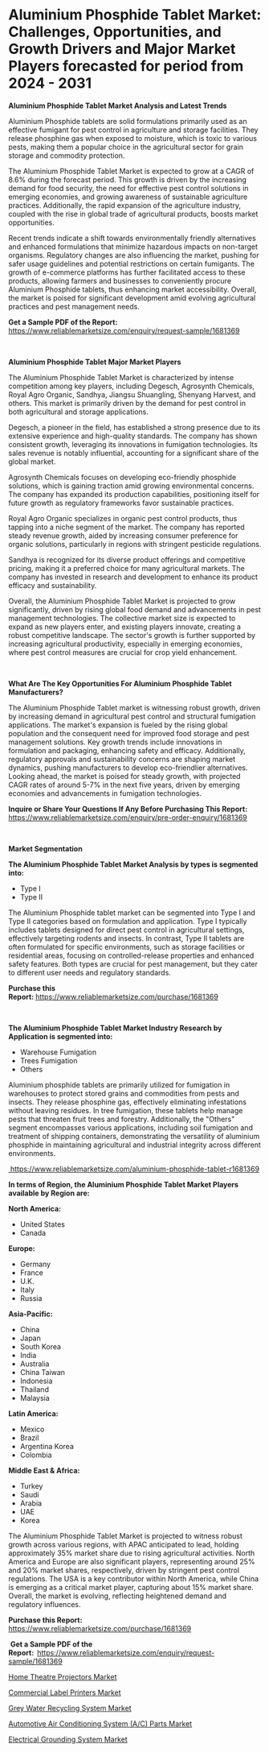<p><h1>Aluminium Phosphide Tablet Market: Challenges, Opportunities, and Growth Drivers and Major Market Players forecasted for period from 2024 - 2031</h1></p><p><strong>Aluminium Phosphide Tablet Market Analysis and Latest Trends</strong></p>
<p><p>Aluminium Phosphide tablets are solid formulations primarily used as an effective fumigant for pest control in agriculture and storage facilities. They release phosphine gas when exposed to moisture, which is toxic to various pests, making them a popular choice in the agricultural sector for grain storage and commodity protection. </p><p>The Aluminium Phosphide Tablet Market is expected to grow at a CAGR of 8.6% during the forecast period. This growth is driven by the increasing demand for food security, the need for effective pest control solutions in emerging economies, and growing awareness of sustainable agriculture practices. Additionally, the rapid expansion of the agriculture industry, coupled with the rise in global trade of agricultural products, boosts market opportunities.</p><p>Recent trends indicate a shift towards environmentally friendly alternatives and enhanced formulations that minimize hazardous impacts on non-target organisms. Regulatory changes are also influencing the market, pushing for safer usage guidelines and potential restrictions on certain fumigants. The growth of e-commerce platforms has further facilitated access to these products, allowing farmers and businesses to conveniently procure Aluminium Phosphide tablets, thus enhancing market accessibility. Overall, the market is poised for significant development amid evolving agricultural practices and pest management needs.</p></p>
<p><strong>Get a Sample PDF of the Report:&nbsp;</strong> <a href="https://www.reliablemarketsize.com/enquiry/request-sample/1681369?utm_campaign=1171&utm_medium=2&utm_source=Github&utm_content=ia&utm_term=01102024&utm_id=aluminium-phosphide-tablet">https://www.reliablemarketsize.com/enquiry/request-sample/1681369</a></p>
<p>&nbsp;</p>
<p><strong>Aluminium Phosphide Tablet Major Market Players</strong></p>
<p><p>The Aluminium Phosphide Tablet Market is characterized by intense competition among key players, including Degesch, Agrosynth Chemicals, Royal Agro Organic, Sandhya, Jiangsu Shuangling, Shenyang Harvest, and others. This market is primarily driven by the demand for pest control in both agricultural and storage applications.</p><p>Degesch, a pioneer in the field, has established a strong presence due to its extensive experience and high-quality standards. The company has shown consistent growth, leveraging its innovations in fumigation technologies. Its sales revenue is notably influential, accounting for a significant share of the global market.</p><p>Agrosynth Chemicals focuses on developing eco-friendly phosphide solutions, which is gaining traction amid growing environmental concerns. The company has expanded its production capabilities, positioning itself for future growth as regulatory frameworks favor sustainable practices.</p><p>Royal Agro Organic specializes in organic pest control products, thus tapping into a niche segment of the market. The company has reported steady revenue growth, aided by increasing consumer preference for organic solutions, particularly in regions with stringent pesticide regulations.</p><p>Sandhya is recognized for its diverse product offerings and competitive pricing, making it a preferred choice for many agricultural markets. The company has invested in research and development to enhance its product efficacy and sustainability.</p><p>Overall, the Aluminium Phosphide Tablet Market is projected to grow significantly, driven by rising global food demand and advancements in pest management technologies. The collective market size is expected to expand as new players enter, and existing players innovate, creating a robust competitive landscape. The sector's growth is further supported by increasing agricultural productivity, especially in emerging economies, where pest control measures are crucial for crop yield enhancement.</p></p>
<p>&nbsp;</p>
<p><strong>What Are The Key Opportunities For Aluminium Phosphide Tablet Manufacturers?</strong></p>
<p><p>The Aluminium Phosphide Tablet market is witnessing robust growth, driven by increasing demand in agricultural pest control and structural fumigation applications. The market's expansion is fueled by the rising global population and the consequent need for improved food storage and pest management solutions. Key growth trends include innovations in formulation and packaging, enhancing safety and efficacy. Additionally, regulatory approvals and sustainability concerns are shaping market dynamics, pushing manufacturers to develop eco-friendlier alternatives. Looking ahead, the market is poised for steady growth, with projected CAGR rates of around 5-7% in the next five years, driven by emerging economies and advancements in fumigation technologies.</p></p>
<p><strong>Inquire or Share Your Questions If Any Before Purchasing This Report:</strong> <a href="https://www.reliablemarketsize.com/enquiry/pre-order-enquiry/1681369?utm_campaign=1171&utm_medium=2&utm_source=Github&utm_content=ia&utm_term=01102024&utm_id=aluminium-phosphide-tablet">https://www.reliablemarketsize.com/enquiry/pre-order-enquiry/1681369</a></p>
<p>&nbsp;</p>
<p><strong>Market Segmentation</strong></p>
<p><strong>The Aluminium Phosphide Tablet Market Analysis by types is segmented into:</strong></p>
<p><ul><li>Type I</li><li>Type II</li></ul></p>
<p><p>The Aluminium Phosphide tablet market can be segmented into Type I and Type II categories based on formulation and application. Type I typically includes tablets designed for direct pest control in agricultural settings, effectively targeting rodents and insects. In contrast, Type II tablets are often formulated for specific environments, such as storage facilities or residential areas, focusing on controlled-release properties and enhanced safety features. Both types are crucial for pest management, but they cater to different user needs and regulatory standards.</p></p>
<p><strong>Purchase this Report:&nbsp;</strong><a href="https://www.reliablemarketsize.com/purchase/1681369?utm_campaign=1171&utm_medium=2&utm_source=Github&utm_content=ia&utm_term=01102024&utm_id=aluminium-phosphide-tablet">https://www.reliablemarketsize.com/purchase/1681369</a></p>
<p>&nbsp;</p>
<p><strong>The Aluminium Phosphide Tablet Market Industry Research by Application is segmented into:</strong></p>
<p><ul><li>Warehouse Fumigation</li><li>Trees Fumigation</li><li>Others</li></ul></p>
<p><p>Aluminium phosphide tablets are primarily utilized for fumigation in warehouses to protect stored grains and commodities from pests and insects. They release phosphine gas, effectively eliminating infestations without leaving residues. In tree fumigation, these tablets help manage pests that threaten fruit trees and forestry. Additionally, the "Others" segment encompasses various applications, including soil fumigation and treatment of shipping containers, demonstrating the versatility of aluminium phosphide in maintaining agricultural and industrial integrity across different environments.</p></p>
<p><a href="https://www.reliablemarketsize.com/aluminium-phosphide-tablet-r1681369?utm_campaign=1171&utm_medium=2&utm_source=Github&utm_content=ia&utm_term=01102024&utm_id=aluminium-phosphide-tablet">&nbsp;https://www.reliablemarketsize.com/aluminium-phosphide-tablet-r1681369</a></p>
<p><strong>In terms of Region, the Aluminium Phosphide Tablet Market Players available by Region are:</strong></p>
<p>
    <p> <strong> North America: </strong>
        <ul>
            <li>United States</li>
            <li>Canada</li>
        </ul>
        </p> 
    <p> <strong> Europe: </strong>
        <ul>
            <li>Germany</li>
            <li>France</li>
            <li>U.K.</li>
            <li>Italy</li>
            <li>Russia</li>
        </ul>
        </p> 
    <p> <strong> Asia-Pacific: </strong>
        <ul>
            <li>China</li>
            <li>Japan</li>
            <li>South Korea</li>
            <li>India</li>
            <li>Australia</li>
            <li>China Taiwan</li>
            <li>Indonesia</li>
            <li>Thailand</li>
            <li>Malaysia</li>
        </ul>
        </p> 
    <p> <strong> Latin America: </strong>
        <ul>
            <li>Mexico</li>
            <li>Brazil</li>
            <li>Argentina Korea</li>
            <li>Colombia</li>
        </ul>
        </p> 
    <p> <strong> Middle East & Africa: </strong>
        <ul>
            <li>Turkey</li>
            <li>Saudi</li>
            <li>Arabia</li>
            <li>UAE</li>
            <li>Korea</li>
        </ul>
    </p>
    </p>
<p><p>The Aluminium Phosphide Tablet Market is projected to witness robust growth across various regions, with APAC anticipated to lead, holding approximately 35% market share due to rising agricultural activities. North America and Europe are also significant players, representing around 25% and 20% market shares, respectively, driven by stringent pest control regulations. The USA is a key contributor within North America, while China is emerging as a critical market player, capturing about 15% market share. Overall, the market is evolving, reflecting heightened demand and regulatory influences.</p></p>
<p><strong>Purchase this Report: </strong><a href="https://www.reliablemarketsize.com/purchase/1681369?utm_campaign=1171&utm_medium=2&utm_source=Github&utm_content=ia&utm_term=01102024&utm_id=aluminium-phosphide-tablet">https://www.reliablemarketsize.com/purchase/1681369</a></p>
<p>&nbsp;<strong>Get a Sample PDF of the Report:&nbsp;&nbsp;</strong><a href="https://www.reliablemarketsize.com/enquiry/request-sample/1681369?utm_campaign=1171&utm_medium=2&utm_source=Github&utm_content=ia&utm_term=01102024&utm_id=aluminium-phosphide-tablet">https://www.reliablemarketsize.com/enquiry/request-sample/1681369</a></p>
<p><strong></strong></p>
<p><p><a href="https://issuu.com/reportprime-2/docs/home-theatre-projectors-market-size_5d0a889efde859?utm_campaign=1171&utm_medium=2&utm_source=Github&utm_content=ia&utm_term=01102024&utm_id=aluminium-phosphide-tablet">Home Theatre Projectors Market</a></p><p><a href="https://issuu.com/reportprime-2/docs/commercial-label-printers-market-si_056c8dcdb82c2e?utm_campaign=1171&utm_medium=2&utm_source=Github&utm_content=ia&utm_term=01102024&utm_id=aluminium-phosphide-tablet">Commercial Label Printers Market</a></p><p><a href="https://www.linkedin.com/pulse/grey-water-recycling-system-market-global-regional-analysis-gub2e?utm_campaign=1171&utm_medium=2&utm_source=Github&utm_content=ia&utm_term=01102024&utm_id=aluminium-phosphide-tablet">Grey Water Recycling System Market</a></p><p><a href="https://github.com/vimar16th/Market-Research-Report-List-6/blob/main/automotive-air-conditioning-system-ac-parts-market.md?utm_campaign=1171&utm_medium=2&utm_source=Github&utm_content=ia&utm_term=01102024&utm_id=aluminium-phosphide-tablet">Automotive Air Conditioning System (A/C) Parts Market</a></p><p><a href="https://www.linkedin.com/pulse/electrical-grounding-system-market-essentials-key-players-sng5e?utm_campaign=1171&utm_medium=2&utm_source=Github&utm_content=ia&utm_term=01102024&utm_id=aluminium-phosphide-tablet">Electrical Grounding System Market</a></p></p>